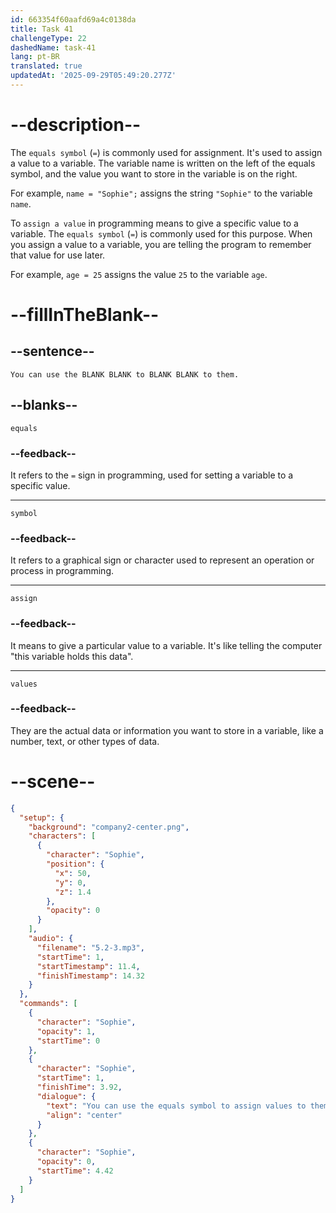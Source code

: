 ```yaml
---
id: 663354f60aafd69a4c0138da
title: Task 41
challengeType: 22
dashedName: task-41
lang: pt-BR
translated: true
updatedAt: '2025-09-29T05:49:20.277Z'
---
```


<!-- (Audio) Sophie: You can use the equals symbol to assign values to them. -->

# --description--

The `equals symbol` (`=`) is commonly used for assignment. It's used to assign a value to a variable. The variable name is written on the left of the equals symbol, and the value you want to store in the variable is on the right.

For example, `name = "Sophie";` assigns the string `"Sophie"` to the variable `name`.

To `assign a value` in programming means to give a specific value to a variable. The `equals symbol` (`=`) is commonly used for this purpose. When you assign a value to a variable, you are telling the program to remember that value for use later.

For example, `age = 25` assigns the value `25` to the variable `age`.

# --fillInTheBlank--

## --sentence--

`You can use the BLANK BLANK to BLANK BLANK to them.`

## --blanks--

`equals`

### --feedback--

It refers to the `=` sign in programming, used for setting a variable to a specific value.

---

`symbol`

### --feedback--

It refers to a graphical sign or character used to represent an operation or process in programming.

---

`assign`

### --feedback--

It means to give a particular value to a variable. It's like telling the computer "this variable holds this data".

---

`values`

### --feedback--

They are the actual data or information you want to store in a variable, like a number, text, or other types of data.

# --scene--

```json
{
  "setup": {
    "background": "company2-center.png",
    "characters": [
      {
        "character": "Sophie",
        "position": {
          "x": 50,
          "y": 0,
          "z": 1.4
        },
        "opacity": 0
      }
    ],
    "audio": {
      "filename": "5.2-3.mp3",
      "startTime": 1,
      "startTimestamp": 11.4,
      "finishTimestamp": 14.32
    }
  },
  "commands": [
    {
      "character": "Sophie",
      "opacity": 1,
      "startTime": 0
    },
    {
      "character": "Sophie",
      "startTime": 1,
      "finishTime": 3.92,
      "dialogue": {
        "text": "You can use the equals symbol to assign values to them.",
        "align": "center"
      }
    },
    {
      "character": "Sophie",
      "opacity": 0,
      "startTime": 4.42
    }
  ]
}
```
